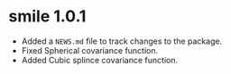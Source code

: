 # smile 1.0.1

* Added a `NEWS.md` file to track changes to the package.
* Fixed Spherical covariance function.
* Added Cubic splince covariance function.
